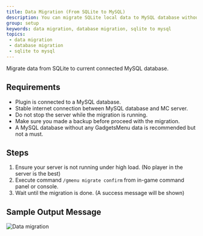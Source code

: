 ```yaml
---
title: Data Migration (From SQLite to MySQL)
description: You can migrate SQLite local data to MySQL database without losing player's data.
group: setup
keywords: data migration, database migration, sqlite to mysql
topics:
 - data migration
 - database migration
 - sqlite to mysql
---
```


Migrate data from SQLite to current connected MySQL database.

## Requirements
* Plugin is connected to a MySQL database.
* Stable internet connection between MySQL database and MC server.
* Do not stop the server while the migration is running.
* Make sure you made a backup before proceed with the migration.
* A MySQL database without any GadgetsMenu data is recommended but not a must.

## Steps
1. Ensure your server is not running under high load. (No player in the server is the best)
2. Execute command `/gmenu migrate confirm` from in-game command panel or console.
3. Wait until the migration is done. (A success message will be shown)

## Sample Output Message
![Data migration](/assets/gadgetsmenu-docs/images/others/data-migration-migrate-data-from-sqlite-to-mysql.png "[Wrapper] Data migration")
